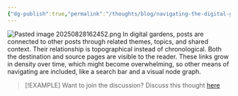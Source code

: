 ```yaml
---
{"dg-publish":true,"permalink":"/thoughts/blog/navigating-the-digital-garden/","tags":["blogged","refactored","digital-garden"],"created":"2025-09-08T20:44:13.420+01:00","updated":"2025-09-11T20:02:23.803+01:00"}
---
```


![Pasted image 20250828162452.png](/img/user/IMAGES/Pasted%20image%2020250828162452.png)
In digital gardens, posts are connected to other posts through related themes, topics, and shared context. Their relationship is topographical instead of chronological. Both the destination and source pages are visible to the reader. These links grow in density over time, which might become overwhelming, so other means of navigating are included, like a search bar and a visual node graph.

> [!EXAMPLE] Want to join the discussion? Discuss this thought [here](https://bsky.app/profile/craigtkhill.bsky.social/post/3lydycd7yqk2g)
